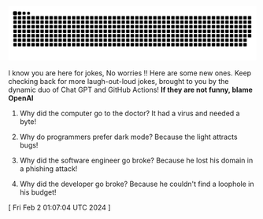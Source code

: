 <picture>
  <source media="(prefers-color-scheme: dark)" srcset="https://raw.githubusercontent.com/platane/platane/output/github-contribution-grid-snake-dark.svg">
  <source media="(prefers-color-scheme: light)" srcset="https://raw.githubusercontent.com/platane/platane/output/github-contribution-grid-snake.svg">
  <img alt="github contribution grid snake animation" src="https://raw.githubusercontent.com/platane/platane/output/github-contribution-grid-snake.svg">
</picture>


I know you are here for jokes, No worries !!
Here are some new ones. Keep checking back for more laugh-out-loud jokes, brought to you by the dynamic duo of Chat GPT and GitHub Actions! __If they are not funny, blame OpenAI__
 
1. Why did the computer go to the doctor? It had a virus and needed a byte!

2. Why do programmers prefer dark mode? Because the light attracts bugs!

3. Why did the software engineer go broke? Because he lost his domain in a phishing attack!

4. Why did the developer go broke? Because he couldn't find a loophole in his budget!
 
[ 
Fri Feb  2 01:07:04 UTC 2024
 ]
